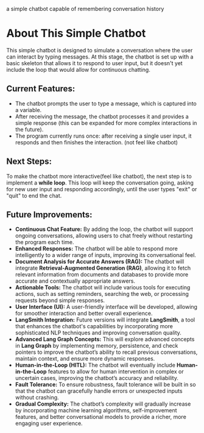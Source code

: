 a simple chatbot capable of remembering conversation history

# About This Simple Chatbot

This simple chatbot is designed to simulate a conversation where the user can interact by typing messages. At this stage, the chatbot is set up with a basic skeleton that allows it to respond to user input, but it doesn't yet include the loop that would allow for continuous chatting.

## Current Features:

- The chatbot prompts the user to type a message, which is captured into a variable.
- After receiving the message, the chatbot processes it and provides a simple response (this can be expanded for more complex interactions in the future).
- The program currently runs once: after receiving a single user input, it responds and then finishes the interaction.  (not feel like chatbot)

## Next Steps:

To make the chatbot more interactive(feel like chatbot), the next step is to implement a **while loop**. This loop will keep the conversation going, asking for new user input and responding accordingly, until the user types "exit" or "quit" to end the chat.

## Future Improvements:

- **Continuous Chat Feature:** By adding the loop, the chatbot will support ongoing conversations, allowing users to chat freely without restarting the program each time.
- **Enhanced Responses:** The chatbot will be able to respond more intelligently to a wider range of inputs, improving its conversational feel.
- **Document Analysis for Accurate Answers (RAG):** The chatbot will integrate **Retrieval-Augmented Generation (RAG)**, allowing it to fetch relevant information from documents and databases to provide more accurate and contextually appropriate answers.
- **Actionable Tools:** The chatbot will include various tools for executing actions, such as setting reminders, searching the web, or processing requests beyond simple responses.
- **User Interface (UI):** A user-friendly interface will be developed, allowing for smoother interaction and better overall experience.
- **LangSmith Integration:** Future versions will integrate **LangSmith**, a tool that enhances the chatbot's capabilities by incorporating more sophisticated NLP techniques and improving conversation quality.
- **Advanced Lang Graph Concepts:** This will explore advanced concepts in **Lang Graph** by implementing memory, persistence, and check pointers to improve the chatbot’s ability to recall previous conversations, maintain context, and ensure more dynamic responses.
- **Human-in-the-Loop (HITL):** The chatbot will eventually include **Human-in-the-Loop** features to allow for human intervention in complex or uncertain cases, improving the chatbot’s accuracy and reliability.
- **Fault Tolerance:** To ensure robustness, fault tolerance will be built in so that the chatbot can gracefully handle errors or unexpected inputs without crashing.
- **Gradual Complexity:** The chatbot’s complexity will gradually increase by incorporating machine learning algorithms, self-improvement features, and better conversational models to provide a richer, more engaging user experience.
